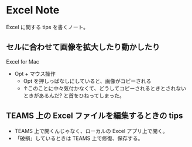 Excel Note
===

Excel に関する tips を書くノート。

## セルに合わせて画像を拡大したり動かしたり

Excel for Mac

- Opt + マウス操作
    - Opt を押しっぱなしにしていると、画像がコピーされる
    - ↑このことに中々気付かなくて、どうしてコピーされるときとされないときがあるんだ? と首をひねってしまった。

## TEAMS 上の Excel ファイルを編集するときの tips

- TEAMS 上で開くんじゃなく、ローカルの Excel アプリ上で開く。
- 「破損」しているときは TEAMS 上で修復、保存する。

